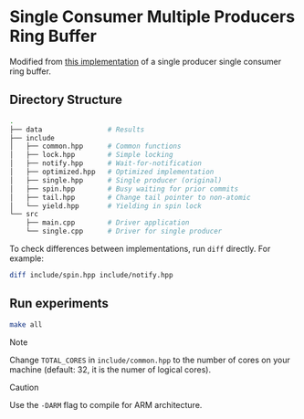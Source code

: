# Single Consumer Multiple Producers Ring Buffer

Modified from [this implementation](https://fardatalab.org/files/RingBuffer.h) of a single producer single consumer ring buffer.

## Directory Structure

```sh
.
├── data                # Results
├── include
│   ├── common.hpp      # Common functions
│   ├── lock.hpp        # Simple locking
│   ├── notify.hpp      # Wait-for-notification
│   ├── optimized.hpp   # Optimized implementation
│   ├── single.hpp      # Single producer (original)
│   ├── spin.hpp        # Busy waiting for prior commits
│   ├── tail.hpp        # Change tail pointer to non-atomic
│   └── yield.hpp       # Yielding in spin lock
└── src
    ├── main.cpp        # Driver application
    └── single.cpp      # Driver for single producer
```

To check differences between implementations, run `diff` directly. For example:

```bash
diff include/spin.hpp include/notify.hpp
```

## Run experiments

```bash
make all
```

> [!NOTE]  
> Change `TOTAL_CORES` in `include/common.hpp` to the number of cores on your machine (default: 32, it is the numer of logical cores).

> [!CAUTION] 
> Use the `-DARM` flag to compile for ARM architecture.
